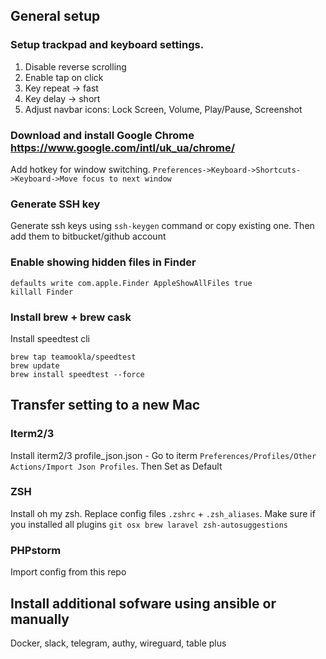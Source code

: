 ## General setup

### Setup trackpad and keyboard settings.
1. Disable reverse scrolling
2. Enable tap on click
3. Key repeat -> fast
4. Key delay -> short
5. Adjust navbar icons: Lock Screen, Volume, Play/Pause, Screenshot

### Download and install Google Chrome https://www.google.com/intl/uk_ua/chrome/ 
Add hotkey for window switching.
`Preferences->Keyboard->Shortcuts->Keyboard->Move focus to next window`

### Generate SSH key
Generate ssh keys using `ssh-keygen` command or copy existing one. Then add them to bitbucket/github account

### Enable showing hidden files in Finder
```
defaults write com.apple.Finder AppleShowAllFiles true
killall Finder
```
### Install brew + brew cask

Install speedtest cli
```
brew tap teamookla/speedtest
brew update
brew install speedtest --force
```

## Transfer setting to a new Mac

### Iterm2/3
Install iterm2/3
profile_json.json -  Go to iterm `Preferences/Profiles/Other Actions/Import Json Profiles`.
Then Set as Default

### ZSH
Install oh my zsh.
Replace config files `.zshrc` + `.zsh_aliases`.
Make sure if you installed all plugins
`git osx brew laravel zsh-autosuggestions`

### PHPstorm
Import config from this repo

## Install additional sofware using ansible or manually
Docker, slack, telegram, authy, wireguard, table plus
